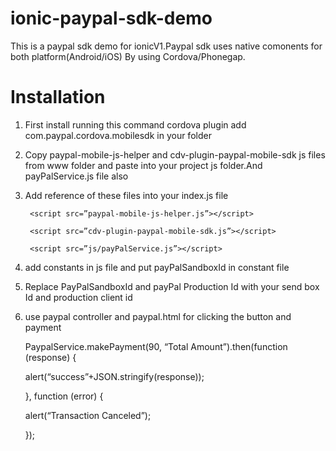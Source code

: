# ionic-paypal-sdk-demo

This is a paypal sdk demo for ionicV1.Paypal sdk uses native comonents for both platform(Android/iOS) By using Cordova/Phonegap.

# Installation
1) First install running this command cordova plugin add com.paypal.cordova.mobilesdk in your folder
2) Copy paypal-mobile-js-helper and cdv-plugin-paypal-mobile-sdk js files from www folder and paste into your project js folder.And payPalService.js file also
3) Add reference of these files into your index.js file

        <script src=”paypal-mobile-js-helper.js”></script>

        <script src=”cdv-plugin-paypal-mobile-sdk.js”></script>

        <script src=”js/payPalService.js”></script>
4) add constants in js file and put payPalSandboxId in constant file
5) Replace PayPalSandboxId and payPal Production Id with your send box Id and production client id
6) use paypal controller and paypal.html for clicking the button and payment

      PaypalService.makePayment(90, “Total Amount”).then(function (response) {

      alert(“success”+JSON.stringify(response));

      }, function (error) {

      alert(“Transaction Canceled”);

      });